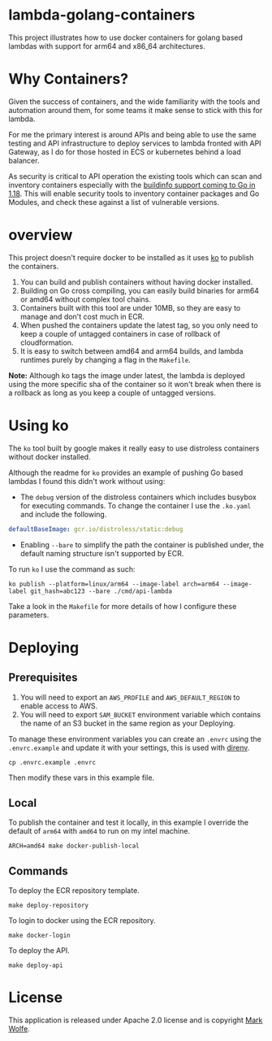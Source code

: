 # lambda-golang-containers

This project illustrates how to use docker containers for golang based lambdas with support for arm64 and x86_64 architectures.

# Why Containers?

Given the success of containers, and the wide familiarity with the tools and automation around them, for some teams it make sense to stick with this for lambda. 

For me the primary interest is around APIs and being able to use the same testing and API infrastructure to deploy services to lambda fronted with API Gateway, as I do for those hosted in ECS or kubernetes behind a load balancer. 

As security is critical to API operation the existing tools which can scan and inventory containers especially with the [buildinfo support coming to Go in 1.18](https://pkg.go.dev/debug/buildinfo@master). This will enable security tools to inventory container packages and Go Modules, and check these against a list of vulnerable versions.

# overview

This project doesn't require docker to be installed as it uses [ko](https://github.com/google/ko) to publish the containers.

1. You can build and publish containers without having docker installed.
2. Building on Go cross compiling, you can easily build binaries for arm64 or amd64 without complex tool chains.
3. Containers built with this tool are under 10MB, so they are easy to manage and don't cost much in ECR.
4. When pushed the containers update the latest tag, so you only need to keep a couple of untagged containers in case of rollback of cloudformation.
5. It is easy to switch between amd64 and arm64 builds, and lambda runtimes purely by changing a flag in the `Makefile`.

**Note:** Although ko tags the image under latest, the lambda is deployed using the more specific sha of the container so it won't break when there is a rollback as long as you keep a couple of untagged versions.

# Using ko

The `ko` tool built by google makes it really easy to use distroless containers without docker installed.

Although the readme for `ko` provides an example of pushing Go based lambdas I found this didn't work without using:

* The `debug` version of the distroless containers which includes busybox for executing commands. To change the container I use the `.ko.yaml` and include the following.

```yaml
defaultBaseImage: gcr.io/distroless/static:debug
```

* Enabling `--bare` to simplify the path the container is published under, the default naming structure isn't supported by ECR.

To run `ko` I use the command as such:

```
ko publish --platform=linux/arm64 --image-label arch=arm64 --image-label git_hash=abc123 --bare ./cmd/api-lambda
```

Take a look in the `Makefile` for more details of how I configure these parameters.

# Deploying

## Prerequisites

1. You will need to export an `AWS_PROFILE` and `AWS_DEFAULT_REGION` to enable access to AWS.
2. You will need to export `SAM_BUCKET` environment variable which contains the name of an S3 bucket in the same region as your Deploying.

To manage these environment variables you can create an `.envrc` using the `.envrc.example` and update it with your settings, this is used with [direnv](https://direnv.net/).

```
cp .envrc.example .envrc
```

Then modify these vars in this example file.

## Local

To publish the container and test it locally, in this example I override the default of `arm64` with `amd64` to run on my intel machine.

```
ARCH=amd64 make docker-publish-local
```

## Commands

To deploy the ECR repository template.

```
make deploy-repository
```

To login to docker using the ECR repository.

```
make docker-login
```

To deploy the API.

```
make deploy-api
```

# License

This application is released under Apache 2.0 license and is copyright [Mark Wolfe](https://www.wolfe.id.au).